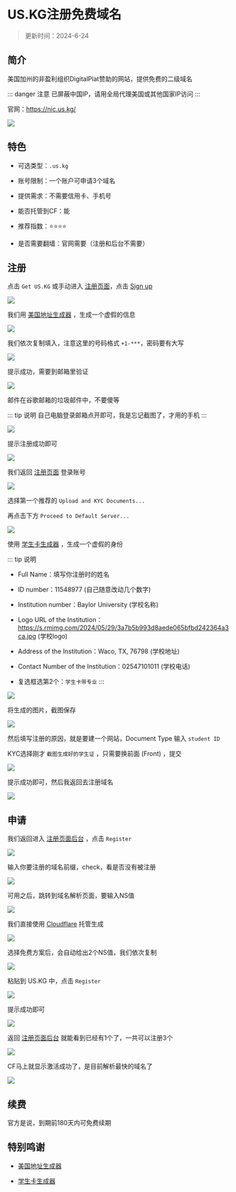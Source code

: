 # US.KG注册免费域名

> 更新时间：2024-6-24

## 简介

美国加州的非盈利组织DigitalPlat赞助的网站，提供免费的二级域名

::: danger 注意
已屏蔽中国IP，请用全局代理美国或其他国家IP访问
:::

官网：https://nic.us.kg/


![](/domain/uskg/uskg-01.png)


## 特色

* 可选类型：`.us.kg`

* 账号限制：一个账户可申请3个域名

* 提供需求：不需要信用卡、手机号

* 能否托管到CF：能

* 推荐指数：⭐⭐⭐⭐

* 是否需要翻墙：官网需要（注册和后台不需要）



## 注册

点击 `Get US.KG` 或手动进入 [注册页面](https://register.us.kg/)，点击 [Sign up](https://register.us.kg/auth/register)

![](/domain/uskg/uskg-02.png)

我们用 [美国地址生成器](https://ratenn.com/american.html) ，生成一个虚假的信息

![](/domain/uskg/uskg-03.png)

我们依次复制填入，注意这里的号码格式 `+1-***`，密码要有大写

![](/domain/uskg/uskg-04.png)

提示成功，需要到邮箱里验证

![](/domain/uskg/uskg-05.png)

邮件在谷歌邮箱的垃圾邮件中，不要傻等

::: tip 说明
自己电脑登录邮箱点开即可，我是忘记截图了，才用的手机
:::

![](/domain/uskg/uskg-06.png)

提示注册成功即可

![](/domain/uskg/uskg-07.png)

我们返回 [注册页面](https://register.us.kg/) 登录账号

![](/domain/uskg/uskg-08.png)

选择第一个推荐的 `Upload and KYC Documents...`

再点击下方 `Proceed to Default Server...`

![](/domain/uskg/uskg-09.png)


使用 [学生卡生成器](https://edu.chatgpt.org.uk/) ，生成一个虚假的身份

::: tip 说明
* Full Name：填写你注册时的姓名

* ID number：11548977 (自己随意改动几个数字)

* Institution number：Baylor University (学校名称)

* Logo URL of the Institution：https://s.rmimg.com/2024/05/29/3a7b5b993d8aede065bfbd242364a3ca.jpg (学校logo)

* Address of the Institution：Waco, TX, 76798 (学校地址)

* Contact Number of the Institution：02547101011 (学校电话)

* 复选框选第2个：`学生卡带专业`
:::

![](/domain/uskg/uskg-10.png)


将生成的图片，截图保存

![](/domain/uskg/uskg-11.png)


然后填写注册的原因，就是要建一个网站，Document Type 输入 `student ID`

KYC选择刚才 `截图生成好的学生证` ，只需要换前面 (Front) ，提交

![](/domain/uskg/uskg-12.png)

提示成功即可，然后我返回去注册域名

![](/domain/uskg/uskg-13.png)



## 申请

我们返回进入 [注册页面后台](https://register.us.kg/panel/main) ，点击 `Register`

![](/domain/uskg/uskg-14.png)

输入你要注册的域名前缀，check，看是否没有被注册

![](/domain/uskg/uskg-15.png)

可用之后，跳转到域名解析页面，要输入NS值

![](/domain/uskg/uskg-16.png)

我们直接使用 [Cloudflare](../cloudflare.md) 托管生成

![](/domain/uskg/uskg-17.png)

选择免费方案后，会自动给出2个NS值，我们依次复制

![](/domain/uskg/uskg-18.png)

粘贴到 US.KG 中，点击 `Register`

![](/domain/uskg/uskg-19.png)

提示成功即可

![](/domain/uskg/uskg-20.png)

返回 [注册页面后台](https://register.us.kg/panel/main) 就能看到已经有1个了，一共可以注册3个

![](/domain/uskg/uskg-21.png)

CF马上就显示激活成功了，是目前解析最快的域名了

![](/domain/uskg/uskg-22.png)



## 续费

官方是说，到期前180天内可免费续期



## 特别鸣谢

* [美国地址生成器](https://ratenn.com/american.html)

* [学生卡生成器](https://edu.chatgpt.org.uk/)